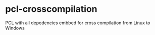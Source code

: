 pcl-crosscompilation
====================

PCL with all depedencies embbed for cross compilation from Linux to Windows
